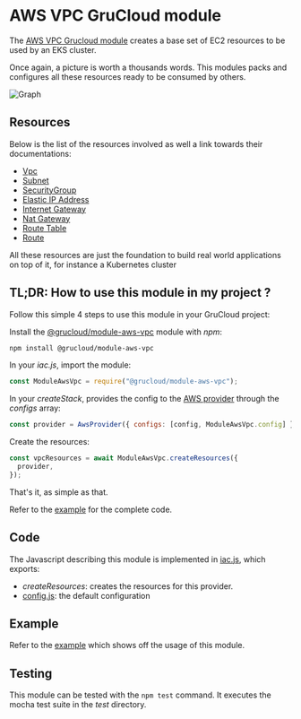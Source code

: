 # AWS VPC GruCloud module

The [AWS VPC Grucloud module](https://www.npmjs.com/package/@grucloud/module-aws-vpc) creates a base set of EC2 resources to be used by an EKS cluster.

Once again, a picture is worth a thousands words. This modules packs and configures all these resources ready to be consumed by others.

![Graph](https://raw.githubusercontent.com/grucloud/grucloud/main/packages/modules/aws/vpc/example/grucloud.svg)

## Resources

Below is the list of the resources involved as well a link towards their documentations:

- [Vpc](https://www.grucloud.com/docs/aws/resources/EC2/Vpc)
- [Subnet](https://www.grucloud.com/docs/aws/resources/EC2/Subnet)
- [SecurityGroup](https://www.grucloud.com/docs/aws/resources/EC2/SecurityGroup)
- [Elastic IP Address](https://www.grucloud.com/docs/aws/resources/EC2/ElasticIpAddress)
- [Internet Gateway](https://www.grucloud.com/docs/aws/resources/EC2/InternetGateway)
- [Nat Gateway](https://www.grucloud.com/docs/aws/resources/EC2/NatGateway)
- [Route Table](https://www.grucloud.com/docs/aws/resources/EC2/RouteTables)
- [Route](https://www.grucloud.com/docs/aws/resources/EC2/Route)

All these resources are just the foundation to build real world applications on top of it, for instance a Kubernetes cluster

## TL;DR: How to use this module in my project ?

Follow this simple 4 steps to use this module in your GruCloud project:

Install the [@grucloud/module-aws-vpc](https://www.npmjs.com/package/@grucloud/module-aws-vpc) module with _npm_:

```sh
npm install @grucloud/module-aws-vpc
```

In your _iac.js_, import the module:

```js
const ModuleAwsVpc = require("@grucloud/module-aws-vpc");
```

In your _createStack_, provides the config to the [AWS provider](https://www.npmjs.com/package/@grucloud/provider-aws) through the _configs_ array:

```js
const provider = AwsProvider({ configs: [config, ModuleAwsVpc.config] });
```

Create the resources:

```js
const vpcResources = await ModuleAwsVpc.createResources({
  provider,
});
```

That's it, as simple as that.

Refer to the [example](https://github.com/grucloud/grucloud/tree/main/packages/modules/aws/vpc/example/iac.js) for the complete code.

## Code

The Javascript describing this module is implemented in [iac.js](https://github.com/grucloud/grucloud/tree/main/packages/modules/aws/vpc/iac.js), which exports:

- _createResources_: creates the resources for this provider.
- [config.js](./config.js): the default configuration

## Example

Refer to the [example](https://github.com/grucloud/grucloud/tree/main/packages/modules/aws/vpc/example) which shows off the usage of this module.

## Testing

This module can be tested with the `npm test` command. It executes the mocha test suite in the _test_ directory.
